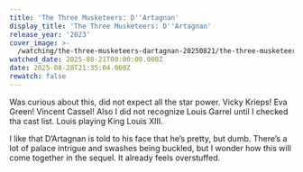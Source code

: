 ```yaml
---
title: 'The Three Musketeers: D''Artagnan'
display_title: 'The Three Musketeers: D''Artagnan'
release_year: '2023'
cover_image: >-
  /watching/the-three-musketeers-dartagnan-20250821/the-three-musketeers-dartagnan.jpg
watched_date: 2025-08-21T00:00:00.000Z
date: 2025-08-28T21:35:04.000Z
rewatch: false
---
```

Was curious about this, did not expect all the star power. Vicky Krieps! Eva Green! Vincent Cassel! Also I did not recognize Louis Garrel until I checked tha cast list. Louis playing King Louis XIII. 

I like that D’Artagnan is told to his face that he’s pretty, but dumb. There’s a lot of palace intrigue and swashes being buckled, but I wonder how this will come together in the sequel. It already feels overstuffed.

